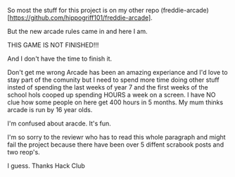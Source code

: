 So most the stuff for this project is on my other repo (freddie-arcade)[https://github.com/hippogriff101/freddie-arcade].

But the new arcade rules came in and here I am.

THIS GAME IS NOT FINISHED!!!

And I don't have the time to finish it.

Don't get me wrong Arcade has been an amazing experiance and I'd love to stay part of the comunity 
but I need to spend more time doing other stuff insted of spending the last weeks of year 7 and
the first weeks of the school hols cooped up spending HOURS a week on a screen.
I have NO clue how some people on here get 400 hours in 5 months.
My mum thinks arcade is run by 16 year olds.

I'm confused about aracde. It's fun.

I'm so sorry to the reviewr who has to read this whole paragraph and might fail the project because there have been over 5 diffent scrabook posts and two reop's.

I guess. Thanks Hack Club
